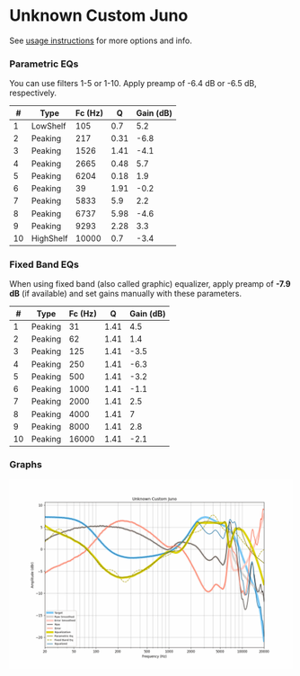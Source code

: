# Unknown Custom Juno
See [usage instructions](https://github.com/jaakkopasanen/AutoEq#usage) for more options and info.

### Parametric EQs
You can use filters 1-5 or 1-10. Apply preamp of -6.4 dB or -6.5 dB, respectively.

|   # | Type      |   Fc (Hz) |    Q |   Gain (dB) |
|-----|-----------|-----------|------|-------------|
|   1 | LowShelf  |       105 | 0.7  |         5.2 |
|   2 | Peaking   |       217 | 0.31 |        -6.8 |
|   3 | Peaking   |      1526 | 1.41 |        -4.1 |
|   4 | Peaking   |      2665 | 0.48 |         5.7 |
|   5 | Peaking   |      6204 | 0.18 |         1.9 |
|   6 | Peaking   |        39 | 1.91 |        -0.2 |
|   7 | Peaking   |      5833 | 5.9  |         2.2 |
|   8 | Peaking   |      6737 | 5.98 |        -4.6 |
|   9 | Peaking   |      9293 | 2.28 |         3.3 |
|  10 | HighShelf |     10000 | 0.7  |        -3.4 |

### Fixed Band EQs
When using fixed band (also called graphic) equalizer, apply preamp of **-7.9 dB** (if available) and set gains manually with these parameters.

|   # | Type    |   Fc (Hz) |    Q |   Gain (dB) |
|-----|---------|-----------|------|-------------|
|   1 | Peaking |        31 | 1.41 |         4.5 |
|   2 | Peaking |        62 | 1.41 |         1.4 |
|   3 | Peaking |       125 | 1.41 |        -3.5 |
|   4 | Peaking |       250 | 1.41 |        -6.3 |
|   5 | Peaking |       500 | 1.41 |        -3.2 |
|   6 | Peaking |      1000 | 1.41 |        -1.1 |
|   7 | Peaking |      2000 | 1.41 |         2.5 |
|   8 | Peaking |      4000 | 1.41 |         7   |
|   9 | Peaking |      8000 | 1.41 |         2.8 |
|  10 | Peaking |     16000 | 1.41 |        -2.1 |

### Graphs
![](./Unknown%20Custom%20Juno.png)
